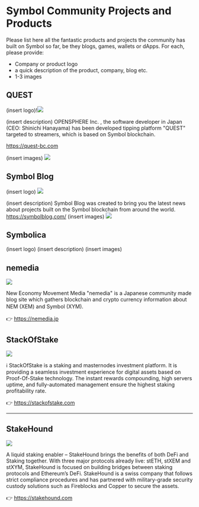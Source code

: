
# Symbol Community Projects and Products

Please list here all the fantastic products and projects the community has built on Symbol so far, be they blogs, games, wallets or dApps. For each, please provide:

- Company or product logo
- a quick description of the product, company, blog etc.
- 1-3 images

## QUEST

(insert logo)!![](https://i.imgur.com/AwNMBvA.jpg)

(insert description)
OPENSPHERE Inc. , the software developer in Japan (CEO: Shinichi Hanayama) has been developed tipping platform "QUEST" targeted to streamers, which is based on Symbol blockchain. 

https://quest-bc.com

(insert images)
![](https://i.imgur.com/W4Cq8ML.png)


## Symbol Blog

(insert logo) ![](https://i.imgur.com/uSQd6fb.jpg)


(insert description)
Symbol Blog was created to bring you the latest news about projects built on the Symbol blockchain from around the world.
https://symbolblog.com/
(insert images) ![](https://i.imgur.com/LY7dAK7.jpg)
 




## Symbolica

(insert logo)
(insert description)
(insert images)

## nemedia


![](https://i.imgur.com/fukLffT.png)


New Economy Movement Media "nemedia" is a Japanese community made blog site which gathers blockchain and crypto currency information about NEM (XEM) and Symbol (XYM).　

👉 https://nemedia.jp



## StackOfStake

![](https://i.imgur.com/GnCESqL.png)


ℹ️ StackOfStake is a staking and masternodes investment platform. It is providing a seamless investment experience for digital assets based on Proof-Of-Stake technology. The instant rewards compounding, high servers uptime, and fully-automated management ensure the highest staking profitability rate. 

👉 https://stackofstake.com


___

## StakeHound

![](https://i.imgur.com/oktAYwi.png)



A liquid staking enabler – StakeHound brings the benefits of both DeFi and Staking together. With three major protocols already live: stETH, stXEM and stXYM, StakeHound is focused on building bridges between staking protocols and Ethereum’s DeFi. StakeHound is a swiss company that follows strict compliance procedures and has partnered with military-grade security custody solutions such as Fireblocks and Copper to secure the assets.

👉 https://stakehound.com

